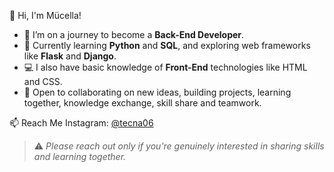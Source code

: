  👋 Hi, I'm Mücella!

- 🎯 I’m on a journey to become a **Back-End Developer**.
- 🧠 Currently learning **Python** and **SQL**, and exploring web frameworks like **Flask** and **Django**.
- 💻 I also have basic knowledge of **Front-End** technologies like HTML and CSS.
- 🤝  Open to collaborating on new ideas, building projects, learning together,
      knowledge exchange, skill share and teamwork. 

📫 Reach Me
 Instagram: [@tecna06](https://instagram.com/tecna06)
 > ⚠️ *Please reach out only if you're genuinely interested in sharing skills and learning together.*
